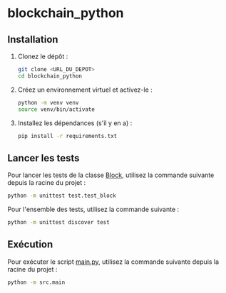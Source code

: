 # blockchain_python

## Installation

1. Clonez le dépôt :

    ```sh
    git clone <URL_DU_DEPOT>
    cd blockchain_python
    ```

2. Créez un environnement virtuel et activez-le :

    ```sh
    python -m venv venv
    source venv/bin/activate
    ```

3. Installez les dépendances (s'il y en a) :

    ```sh
    pip install -r requirements.txt
    ```

## Lancer les tests

Pour lancer les tests de la classe [Block](src/block.py), utilisez la commande suivante depuis la racine du projet :
```sh
python -m unittest test.test_block
```

Pour l'ensemble des tests, utilisez la commande suivante :
```sh
python -m unittest discover test
```

## Exécution

Pour exécuter le script [main.py](src/main.py), utilisez la commande suivante depuis la racine du projet :
```sh
python -m src.main
```

